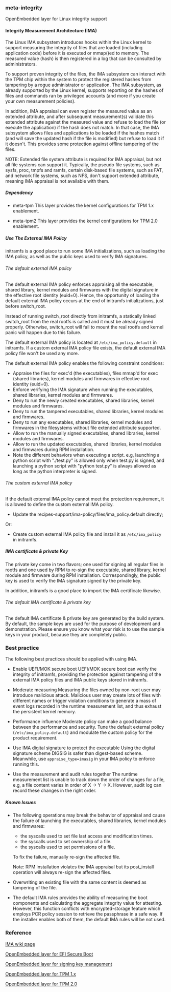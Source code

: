 ### meta-integrity
OpenEmbedded layer for Linux integrity support

#### Integrity Measurement Architecture (IMA)
The Linux IMA subsystem introduces hooks within the Linux kernel to support
measuring the integrity of files that are loaded (including application code)
before it is executed or mmap()ed to memory. The measured value (hash) is then
registered in a log that can be consulted by administrators.

To support proven integrity of the files, the IMA subsystem can interact with
the TPM chip within the system to protect the registered hashes from tampering
by a rogue administrator or application. The IMA subsystem, as already
supported by the Linux kernel, supports reporting on the hashes of files and
commands ran by privileged accounts (and more if you create your own
measurement policies).

In addition, IMA appraisal can even register the measured value as an extended
attribute, and after subsequent measurement(s) validate this extended attribute
against the measured value and refuse to load the file (or execute the
application) if the hash does not match. In that case, the IMA subsystem allows
files and applications to be loaded if the hashes match (and will save the
updated hash if the file is modified) but refuse to load it if it doesn't. This
provides some protection against offline tampering of the files.

NOTE: Extended file system attribute is required for IMA appraisal, but not
all file systems can support it. Typically, the pseudo file systems, such as
sysfs, proc, tmpfs and ramfs, certain disk-based file systems, such as FAT,
and network file systems, such as NFS, don't support extended attribute,
meaning IMA appraisal is not available with them.

##### Dependency
- meta-tpm
  This layer provides the kernel configurations for TPM 1.x enablement.

- meta-tpm2
  This layer provides the kernel configurations for TPM 2.0 enablement.

##### Use The External IMA Policy
initramfs is a good place to run some IMA initializations, such as loading
the IMA policy, as well as the public keys used to verify IMA signatures.

###### The default external IMA policy
The default external IMA policy enforces appraising all the executable, shared
library, kernel modules and firmwares with the digital signature in the
effective root identity (euid=0). Hence, the opportunity of loading the default
external IMA policy occurs at the end of initramfs initializations, just before
switch_root.

Instead of running switch_root directly from initramfs, a statically linked
switch_root from the real rootfs is called and it must be already signed
properly. Otherwise, switch_root will fail to mount the real rootfs and kernel
panic will happen due to this failure.

The default external IMA policy is located at `/etc/ima_policy.default` in
initramfs. If a custom external IMA policy file exists, the default external
IMA policy file won't be used any more.

The default external IMA policy enables the following constraint conditions:
- Appraise the files for exec'd (the executables), files mmap'd for exec
  (shared libraries), kernel modules and firmwares in effective root identity
  (euid=0).
- Enforce verifying the IMA signature when running the executables, shared
  libraries, kernel modules and firmwares.
- Deny to run the newly created executables, shared libraries, kernel modules
  and firmwares.
- Deny to run the tampered executables, shared libraries, kernel modules and
  firmwares.
- Deny to run any executables, shared libraries, kernel modules and firmwares
  in the filesystems without file extended attribute supported.
- Allow to run the manually signed executables, shared libraries, kernel
  modules and firmwares.
- Allow to run the updated executables, shared libraries, kernel modules and
  firmwares during RPM installation.
- Note the different behaviors when executing a script.
  e.g, launching a python script with "./test.py" is allowed only when test.py
  is signed, and launching a python script with "python test.py" is always
  allowed as long as the python interpreter is signed.

###### The custom external IMA policy
If the default external IMA policy cannot meet the protection requirement, it
is allowed to define the custom external IMA policy.

- Update the recipes-support/ima-policy/files/ima_policy.default directly;

Or:

- Create custom external IMA policy file and install it as `/etc/ima_policy`
  in initramfs.

##### IMA certificate & private Key
The private key come in two flavors; one used for signing all regular files
in rootfs and one used by RPM to re-sign the executable, shared library,
kernel module and firmware during RPM installation. Correspondingly, the
public key is used to verify the IMA signature signed by the private key.

In addition, initramfs is a good place to import the IMA certificate likewise.

###### The default IMA certificate & private key
The default IMA certificate & private key are generated by the build system. By
default, the sample keys are used for the purpose of development and
demonstration. Please ensure you know what your risk is to use the sample keys
in your product, because they are completely public.

### Best practice
The following best practices should be applied with using IMA.

- Enable UEFI/MOK secure boot
  UEFI/MOK secure boot can verify the integrity of initramfs, providing the
  protection against tampering of the external IMA policy files and IMA public
  keys stored in initramfs.

- Moderate measuring
  Measuring the files owned by non-root user may introduce malicious attack.
  Malicious user may create lots of files with different names or trigger
  violation conditions to generate a mass of event logs recorded in the runtime
  measurement list, and thus exhaust the persistent kernel memory.

- Performance influence
  Moderate policy can make a good balance between the performance and security.
  Tune the default external policy (`/etc/ima_policy.default`) and modulate the
  custom policy for the product requirement.

- Use IMA digital signature to protect the executable
  Using the digital signature scheme DIGSIG is safer than digest-based scheme.
  Meanwhile, use `appraise_type=imasig` in your IMA policy to enforce running
  this.

- Use the measurement and audit rules together
  The runtime measurement list is unable to track down the order of changes for
  a file, e.g, a file content varies in order of X -> Y -> X. However, audit log
  can record these changes in the right order.

##### Known Issues
- The following operations may break the behavior of appraisal and cause the
  failure of launching the executables, shared libraries, kernel modules and
  firmwares:
  - the syscalls used to set file last access and modification times.
  - the syscalls used to set ownership of a file.
  - the syscalls used to set permissions of a file.

  To fix the failure, manually re-sign the affected file.

  Note: RPM installation violates the IMA appraisal but its post_install
  operation will always re-sign the affected files.

- Overwriting an existing file with the same content is deemed as tampering of
  the file.

- The default IMA rules provides the ability of measuring the boot components
  and calculating the aggregate integrity value for attesting. However, this
  function conflicts with encrypted-storage feature which employs PCR policy
  session to retrieve the passphrase in a safe way. If the installer enables
  both of them, the default IMA rules will be not used.

### Reference
[IMA wiki page](https://sourceforge.net/p/linux-ima/wiki/Home/)

[OpenEmbedded layer for EFI Secure Boot](https://github.com/jiazhang0/meta-efi-secure-boot)

[OpenEmbedded layer for signing key management](https://github.com/jiazhang0/meta-signing-key)

[OpenEmbedded layer for TPM 1.x](https://github.com/jiazhang0/meta-tpm)

[OpenEmbedded layer for TPM 2.0](https://github.com/jiazhang0/meta-tpm2)
